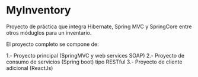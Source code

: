 # MyInventory
Proyecto de práctica que integra Hibernate, Spring MVC y SpringCore entre otros móduglos para un inventario.

El proyecto completo se compone de:

1.- Proyecto principal (SpringMVC y web services SOAP)
2.- Proyecto de consumo de servicios (Spring boot) tipo RESTful
3.- Proyecto de cliente adicional (ReactJs)
